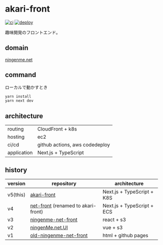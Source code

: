 # akari-front
[![ci](https://github.com/ningenMe/akari-front/actions/workflows/ci.yml/badge.svg)](https://github.com/ningenMe/akari-front/actions/workflows/ci.yml)
[![deploy](https://github.com/ningenMe/akari-front/actions/workflows/deploy.yml/badge.svg)](https://github.com/ningenMe/akari-front/actions/workflows/deploy.yml)

趣味開発のフロントエンド。

## domain

[ningenme.net](https://ningenme.net)

## command

ローカルで動かすとき
```sh
yarn install
yarn next dev
```

## architecture

|             |                                 |
| ----------- | ------------------------------- |
| routing     | CloudFront + k8s                |
| hosting     | ec2                             |
| ci/cd       | github actions, aws codedeploy  |
| application | Next.js + TypeScript            |

## history

| version  | repository                                                                   | architecture               |
| -------- | ---------------------------------------------------------------------------- | -------------------------- |
| v5(this) | [akari-front](https://github.com/ningenMe/akari-front)                       | Next.js + TypeScript + K8S |
| v4       | [net-front](https://github.com/ningenMe/net-front) (renamed to akari-front)  | Next.js + TypeScript + ECS |
| v3       | [ningenme-net-front](https://github.com/ningenMe/ningenme-net-front)         | react + s3                 |
| v2       | [ningenMe.net.UI](https://github.com/ningenMe/ningenMe.net.UI)               | vue + s3                   |
| v1       | [old-ningenme-net-front](https://github.com/ningenMe/old-ningenme-net-front) | html + github pages        |
